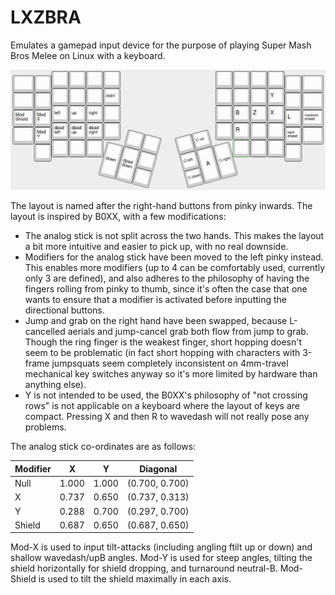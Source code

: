 # LXZBRA

Emulates a gamepad input device for the purpose of playing Super Mash Bros Melee on Linux with a
keyboard.

![LXZBRA Keyboard Layout](img/layout.png)

The layout is named after the right-hand buttons from pinky inwards. The layout is inspired by
B0XX, with a few modifications:

- The analog stick is not split across the two hands. This makes the layout a bit more intuitive and
  easier to pick up, with no real downside.
- Modifiers for the analog stick have been moved to the left pinky instead. This enables more
  modifiers (up to 4 can be comfortably used, currently only 3 are defined), and also adheres to the
  philosophy of having the fingers rolling from pinky to thumb, since it's often the case that one
  wants to ensure that a modifier is activated before inputting the directional buttons.
- Jump and grab on the right hand have been swapped, because L-cancelled aerials and jump-cancel grab
  both flow from jump to grab. Though the ring finger is the weakest finger, short hopping doesn't
  seem to be problematic (in fact short hopping with characters with 3-frame jumpsquats seem
  completely inconsistent on 4mm-travel mechanical key switches anyway so it's more limited by
  hardware than anything else).
- Y is not intended to be used, the B0XX's philosophy of "not crossing rows" is not applicable on a
  keyboard where the layout of keys are compact. Pressing X and then R to wavedash will not really
  pose any problems.

The analog stick co-ordinates are as follows:

|Modifier|X|Y|Diagonal|
|---|---|---|---|
|Null|1.000|1.000|(0.700, 0.700)|
|X|0.737|0.650|(0.737, 0.313)|
|Y|0.288|0.700|(0.297, 0.700)|
|Shield|0.687|0.650|(0.687, 0.650)|

Mod-X is used to input tilt-attacks (including angling ftilt up or down) and shallow wavedash/upB
angles. Mod-Y is used for steep angles, tilting the shield horizontally for shield dropping, and
turnaround neutral-B. Mod-Shield is used to tilt the shield maximally in each axis.
